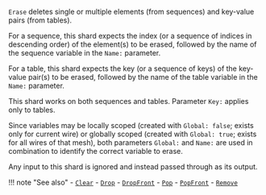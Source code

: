 `Erase` deletes single or multiple elements (from sequences) and key-value pairs (from tables). 

For a sequence, this shard expects the index (or a sequence of indices in descending order) of the element(s) to be erased, followed by the name of the sequence variable in the `Name:` parameter.

For a table, this shard expects the key (or a sequence of keys) of the key-value pair(s) to be erased, followed by the name of the table variable in the `Name:` parameter. 

This shard works on both sequences and tables. Parameter `Key:` applies only to tables.

Since variables may be locally scoped (created with `Global: false`; exists only for current wire) or globally scoped (created with `Global: true`; exists for all wires of that mesh), both parameters `Global:` and `Name:` are used in combination to identify the correct variable to erase. 

Any input to this shard is ignored and instead passed through as its output.

!!! note "See also"
    - [`Clear`](../Clear)
    - [`Drop`](../Drop)
    - [`DropFront`](../DropFront)
    - [`Pop`](../Pop)
    - [`PopFront`](../PopFront)
    - [`Remove`](../Remove)
